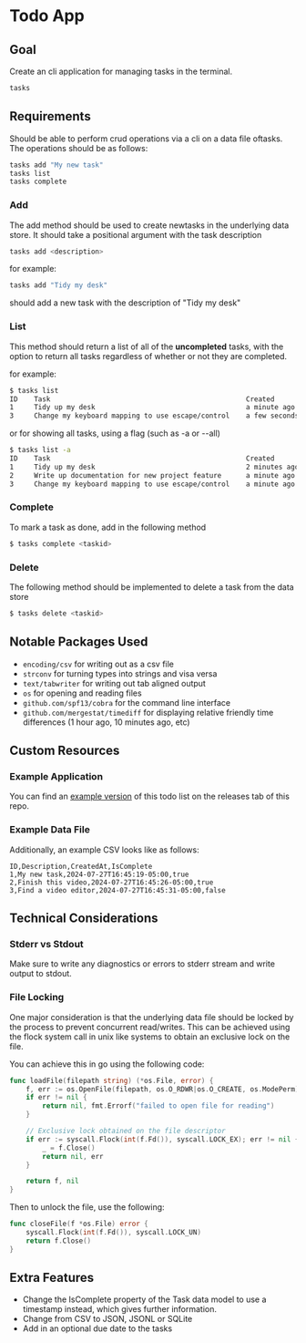 # Todo App

## Goal

Create an cli application for managing tasks in the terminal.

```bash
tasks
```

## Requirements

Should be able to perform crud operations via a cli on a data file oftasks. The
operations should be as follows:

```bash
tasks add "My new task"
tasks list
tasks complete
```

### Add

The add method should be used to create newtasks in the underlying data store.
It should take a positional argument with the task description

```bash
tasks add <description>
```

for example:

```bash
tasks add "Tidy my desk"
```

should add a new task with the description of "Tidy my desk"

### List

This method should return a list of all of the **uncompleted** tasks, with the
option to return all tasks regardless of whether or not they are completed.

for example:

```bash
$ tasks list
ID    Task                                                Created
1     Tidy up my desk                                     a minute ago
3     Change my keyboard mapping to use escape/control    a few seconds ago
```

or for showing all tasks, using a flag (such as -a or --all)

```bash
$ tasks list -a
ID    Task                                                Created          Done
1     Tidy up my desk                                     2 minutes ago    false
2     Write up documentation for new project feature      a minute ago     true
3     Change my keyboard mapping to use escape/control    a minute ago     false
```

### Complete

To mark a task as done, add in the following method

```bash
$ tasks complete <taskid>
```

### Delete

The following method should be implemented to delete a task from the data store

```bash
$ tasks delete <taskid>
```

## Notable Packages Used

- `encoding/csv` for writing out as a csv file
- `strconv` for turning types into strings and visa versa
- `text/tabwriter` for writing out tab aligned output
- `os` for opening and reading files
- `github.com/spf13/cobra` for the command line interface
- `github.com/mergestat/timediff` for displaying relative friendly time
  differences (1 hour ago, 10 minutes ago, etc)

## Custom Resources

### Example Application

You can find an
[example version](https://github.com/dreamsofcode-io/goprojects/releases/tag/0.1.0)
of this todo list on the releases tab of this repo.

### Example Data File

Additionally, an example CSV looks like as follows:

```csv
ID,Description,CreatedAt,IsComplete
1,My new task,2024-07-27T16:45:19-05:00,true
2,Finish this video,2024-07-27T16:45:26-05:00,true
3,Find a video editor,2024-07-27T16:45:31-05:00,false
```

## Technical Considerations

### Stderr vs Stdout

Make sure to write any diagnostics or errors to stderr stream and write output
to stdout.

### File Locking

One major consideration is that the underlying data file should be locked by the
process to prevent concurrent read/writes. This can be achieved using the flock
system call in unix like systems to obtain an exclusive lock on the file.

You can achieve this in go using the following code:

```go
func loadFile(filepath string) (*os.File, error) {
    f, err := os.OpenFile(filepath, os.O_RDWR|os.O_CREATE, os.ModePerm)
    if err != nil {
        return nil, fmt.Errorf("failed to open file for reading")
    }

    // Exclusive lock obtained on the file descriptor
    if err := syscall.Flock(int(f.Fd()), syscall.LOCK_EX); err != nil {
        _ = f.Close()
        return nil, err
    }

    return f, nil
}
```

Then to unlock the file, use the following:

```go
func closeFile(f *os.File) error {
    syscall.Flock(int(f.Fd()), syscall.LOCK_UN)
    return f.Close()
}
```

## Extra Features

- Change the IsComplete property of the Task data model to use a timestamp
  instead, which gives further information.
- Change from CSV to JSON, JSONL or SQLite
- Add in an optional due date to the tasks

